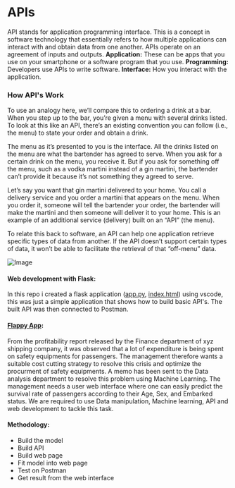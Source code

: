 # APIs

API stands for application programming interface. This is a concept in software technology that essentially refers to how multiple applications can interact with and obtain data from one another. APIs operate on an agreement of inputs and outputs.
**Application:** These can be apps that you use on your smartphone or a software program that you use.
**Programming:** Developers use APIs to write software.
**Interface:** How you interact with the application.

### How API's Work
To use an analogy here, we’ll compare this to ordering a drink at a bar. When you step up to the bar, you’re given a menu with several drinks listed. To look at this like an API, there’s an existing convention you can follow (i.e., the menu) to state your order and obtain a drink.

The menu as it’s presented to you is the interface. All the drinks listed on the menu are what the bartender has agreed to serve. When you ask for a certain drink on the menu, you receive it. But if you ask for something off the menu, such as a vodka martini instead of a gin martini, the bartender can’t provide it because it’s not something they agreed to serve.

Let’s say you want that gin martini delivered to your home. You call a delivery service and you order a martini that appears on the menu. When you order it, someone will tell the bartender your order, the bartender will make the martini and then someone will deliver it to your home. This is an example of an additional service (delivery) built on an “API” (the menu).

To relate this back to software, an API can help one application retrieve specific types of data from another. If the API doesn’t support certain types of data, it won’t be able to facilitate the retrieval of that “off-menu” data.

![Image](https://media.sproutsocial.com/uploads/2015/04/API_defined3-02.png)

#### Web development with Flask:

In this repo i created a flask application ([app.py](https://github.com/toyinolape/APIs/blob/master/stutern_flask/app.py), [index.html](https://github.com/toyinolape/APIs/blob/master/stutern_flask/templates/index.html)) using vscode, this was just a simple application that shows how to build basic API's. The built API was then connected to Postman.

#### [Flappy App]():
From the profitability report released by the Finance department of xyz shipping company, it was observed that a lot of expenditure is being spent on safety equipments for passengers. 
The management therefore wants a suitable cost cutting strategy to resolve this crisis and optimize the procurment of safety equipments. A memo has been sent to the Data analysis department to resolve this problem using Machine Learning. The management needs a user web interface where one can easily predict the survival rate of passengers according to their Age, Sex, and Embarked status. We are required to use Data manipulation, Machine learning, API and web development to tackle this task. 

#### Methodology:
* Build the model
* Build API
* Build web page 
* Fit model into web page 
* Test on Postman 
* Get result from the web interface
